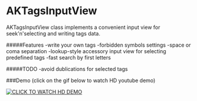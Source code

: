 AKTagsInputView
===============
AKTagsInputView class implements a convenient input view for seek'n'selecting and writing tags data.

#####Features
-write your own tags
-forbidden symbols settings
-space or coma separation
-lookup-style accessory input view for selecting predefined tags
-fast search by first letters

#####TODO
-avoid dublications for selected tags

###Demo
(click on the gif below to watch HD youtube demo)


[![CLICK TO WATCH HD DEMO](http://cdn.makeagif.com/media/6-01-2014/anzpi7.gif)](http://www.youtube.com/watch?v=WURx-ZjOATQ)




